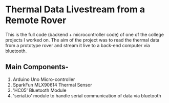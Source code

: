 # Thermal Data Livestream from a Remote Rover
This is the full code (backend + microcontroller code) of one of the college projects I worked on. The aim of the project was to read the thermal data from a prototype rover and stream it live to a back-end computer via bluetooth.

## Main Components-
1. Arduino Uno Micro-controller
2. SparkFun MLX90614 Thermal Sensor
3. 'HC05' Bluetooth Module
4. 'serial.io' module to handle serial communication of data via bluetooth
